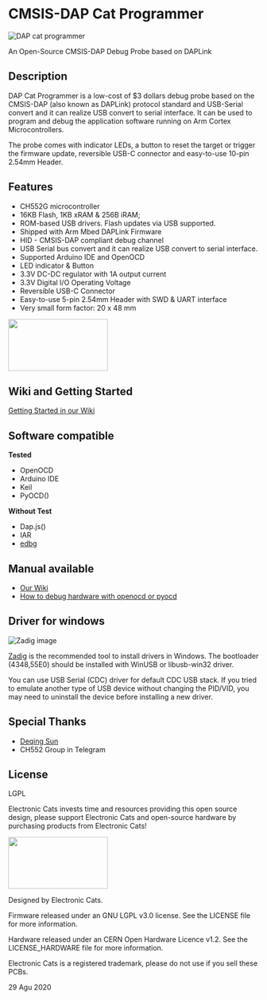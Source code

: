 # CMSIS-DAP Cat Programmer



![DAP  cat programmer](https://github.com/ElectronicCats/DAP-Cat-Programmer/raw/master/Docs/dap_cat_programmer.jpg)

An Open-Source CMSIS-DAP Debug Probe based on DAPLink

## Description
DAP Cat Programmer is a low-cost of $3 dollars debug probe based on the CMSIS-DAP (also known as DAPLink) protocol standard and USB-Serial convert and it can realize USB convert to serial interface. It can be used to program and debug the application software running on Arm Cortex Microcontrollers.

The probe comes with indicator LEDs, a button to reset the target or trigger the firmware update, reversible USB-C connector and easy-to-use 10-pin 2.54mm Header.

## Features
- CH552G microcontroller
- 16KB Flash, 1KB xRAM & 256B iRAM;
- ROM-based USB drivers. Flash updates via USB supported.
- Shipped with Arm Mbed DAPLink Firmware
- HID - CMSIS-DAP compliant debug channel
- USB Serial bus convert and it can realize USB convert to serial interface.
- Supported Arduino IDE and OpenOCD
- LED indicator & Button
- 3.3V DC-DC regulator with 1A output current
- 3.3V Digital I/O Operating Voltage
- Reversible USB-C Connector
- Easy-to-use 5-pin 2.54mm Header with SWD & UART interface
- Very small form factor: 20 x 48 mm

<a href="https://electroniccats.com/store/nfc-copy-cat/">
  <img src="https://electroniccats.com/wp-content/uploads/badge_store.png" width="200" height="104" />
</a>

## Wiki and Getting Started
[Getting Started in our Wiki](https://github.com/ElectronicCats/DAP-Cat-Programmer/wiki)

## Software compatible
**Tested**

- OpenOCD
- Arduino IDE
- Keil
- PyOCD()

**Without Test**
- Dap.js()
- IAR
- [edbg](https://github.com/ataradov/edbg)

## Manual available
- [Our Wiki](https://github.com/ElectronicCats/DAP-Cat-Programmer/wiki)
- [How to debug hardware with openocd or pyocd](https://www.hackster.io/sabas1080/how-to-debug-hardware-with-openocd-or-pyocd-e7e718)

## Driver for windows

![Zadig image](https://raw.githubusercontent.com/DeqingSun/ch55xduino/ch55xduino/docs/Zadig_bootloader.png)

[Zadig](https://zadig.akeo.ie/) is the recommended tool to install drivers in Windows. The bootloader (4348,55E0) should be installed with WinUSB or libusb-win32 driver.

You can use USB Serial (CDC) driver for default CDC USB stack. If you tried to emulate another type of USB device without changing the PID/VID, you may need to uninstall the device before installing a new driver.

## Special Thanks

- [Deqing Sun](https://github.com/DeqingSun)
- CH552 Group in Telegram 


## License
LGPL

Electronic Cats invests time and resources providing this open source design, please support Electronic Cats and open-source hardware by purchasing products from Electronic Cats!

<a href="https://electroniccats.com/store/nfc-copy-cat/">
  <img src="https://electroniccats.com/wp-content/uploads/badge_store.png" width="200" height="104" />
</a>

Designed by Electronic Cats.

Firmware released under an GNU LGPL v3.0 license. See the LICENSE file for more information.

Hardware released under an CERN Open Hardware Licence v1.2. See the LICENSE_HARDWARE file for more information.

Electronic Cats is a registered trademark, please do not use if you sell these PCBs.

29 Agu 2020
